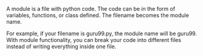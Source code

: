 A module is a file with python code. The code can be in the form of variables, functions, or class defined. The filename becomes the module name.

For example, if your filename is guru99.py, the module name will be guru99. With module functionality, you can break your code into different files instead of writing everything inside one file.
